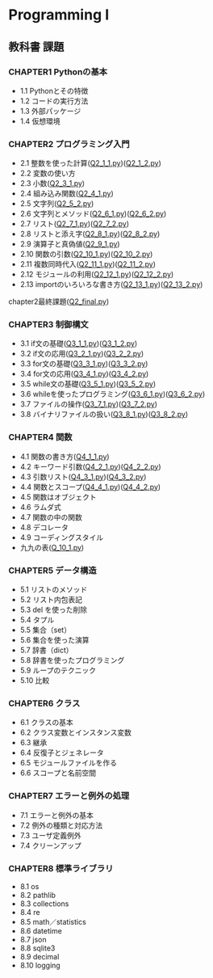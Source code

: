 # Programming I
## 教科書 課題
### CHAPTER1 Pythonの基本
- 1.1 Pythonとその特徴
- 1.2 コードの実行方法
- 1.3 外部パッケージ
- 1.4 仮想環境
### CHAPTER2 プログラミング入門
- 2.1 整数を使った計算([Q2_1_1.py](CHAPTER02/Q2_1_1.py))([Q2_1_2.py](CHAPTER02/Q2_1_2.py))
- 2.2 変数の使い方
- 2.3 小数([Q2_3_1.py](CHAPTER02/Q2_3_1.py))
- 2.4 組み込み関数([Q2_4_1.py](CHAPTER02/Q2_4_1.py))  
- 2.5 文字列([Q2_5_2.py](CHAPTER02/Q2_5_2.py))
- 2.6 文字列とメソッド([Q2_6_1.py](CHAPTER02/Q2_6_1.py))([Q2_6_2.py](CHAPTER02/Q2_6_2.py))
- 2.7 リスト([Q2_7_1.py](CHAPTER02/Q2_7_1.py))([Q2_7_2.py](CHAPTER02/Q2_7_2.py))
- 2.8 リストと添え字([Q2_8_1.py](CHAPTER02/Q2_8_1.py))([Q2_8_2.py](CHAPTER02/Q2_8_2.py))
- 2.9 演算子と真偽値([Q2_9_1.py](CHAPTER02/Q2_9_1.py))
- 2.10 関数の引数([Q2_10_1.py](CHAPTER02/Q2_10_1.py))([Q2_10_2.py](CHAPTER02/Q2_10_2.py))
- 2.11 複数同時代入([Q2_11_1.py](CHAPTER02/Q2_11_1.py))([Q2_11_2.py](CHAPTER02/Q2_11_2.py))
- 2.12 モジュールの利用([Q2_12_1.py](CHAPTER02/Q2_12_1.py))([Q2_12_2.py](CHAPTER02/Q2_12_2.py))
- 2.13 importのいろいろな書き方([Q2_13_1.py](CHAPTER02/Q2_13_1.py))([Q2_13_2.py](CHAPTER02/Q2_13_2.py))

chapter2最終課題([Q2_final.py](CHAPTER02/Q2_final.py))
### CHAPTER3 制御構文
- 3.1 if文の基礎([Q3_1_1.py](CHAPTER03/Q3_1_1.py))([Q3_1_2.py](CHAPTER03/Q3_1_2.py))
- 3.2 if文の応用([Q3_2_1.py](CHAPTER03/Q3_2_1.py))([Q3_2_2.py](CHAPTER03/Q3_2_2.py))
- 3.3 for文の基礎([Q3_3_1.py](CHAPTER03/Q3_3_1.py))([Q3_3_2.py](CHAPTER03/Q3_3_2.py))
- 3.4 for文の応用([Q3_4_1.py](CHAPTER03/Q3_4_1.py))([Q3_4_2.py](CHAPTER03/Q3_4_2.py))
- 3.5 while文の基礎([Q3_5_1.py](CHAPTER03/Q3_5_1.py))([Q3_5_2.py](CHAPTER03/Q3_5_2.py))
- 3.6 whileを使ったプログラミング([Q3_6_1.py](CHAPTER03/Q3_6_1.py))([Q3_6_2.py](CHAPTER03/Q3_6_2.py))
- 3.7 ファイルの操作([Q3_7_1.py](CHAPTER03/Q3_7_1.py))([Q3_7_2.py](CHAPTER03/Q3_7_2.py))
- 3.8 バイナリファイルの扱い([Q3_8_1.py](CHAPTER03/Q3_8_1.py))([Q3_8_2.py](CHAPTER03/Q3_8_2.py))
### CHAPTER4 関数
- 4.1 関数の書き方([Q4_1_1.py](CHAPTER04/Q4_1_1.py))
- 4.2 キーワード引数([Q4_2_1.py](CHAPTER04/Q4_2_1.py))([Q4_2_2.py](CHAPTER04/Q4_2_2.py))
- 4.3 引数リスト([Q4_3_1.py](CAHPTER04/Q4_3_1.py))([Q4_3_2.py](CHAPTER04/Q4_3_2.py))
- 4.4 関数とスコープ([Q4_4_1.py](CHAPTER04/Q4_4_1.py))([Q4_4_2.py](CHAPTER04/Q4_4_2.py))
- 4.5 関数はオブジェクト
- 4.6 ラムダ式
- 4.7 関数の中の関数
- 4.8 デコレータ
- 4.9 コーディングスタイル
- 九九の表([Q_10_1.py](CHAPTER04/9*9.py))

### CHAPTER5 データ構造
- 5.1 リストのメソッド
- 5.2 リスト内包表記
- 5.3 del を使った削除
- 5.4 タプル
- 5.5 集合（set）
- 5.6 集合を使った演算
- 5.7 辞書（dict）
- 5.8 辞書を使ったプログラミング
- 5.9 ループのテクニック
- 5.10 比較
### CHAPTER6 クラス
- 6.1 クラスの基本
- 6.2 クラス変数とインスタンス変数
- 6.3 継承
- 6.4 反復子とジェネレータ
- 6.5 モジュールファイルを作る
- 6.6 スコープと名前空間
### CHAPTER7 エラーと例外の処理
- 7.1 エラーと例外の基本
- 7.2 例外の種類と対応方法
- 7.3 ユーザ定義例外
- 7.4 クリーンアップ
### CHAPTER8 標準ライブラリ
- 8.1 os
- 8.2 pathlib
- 8.3 collections
- 8.4 re
- 8.5 math／statistics
- 8.6 datetime
- 8.7 json
- 8.8 sqlite3
- 8.9 decimal
- 8.10 logging
